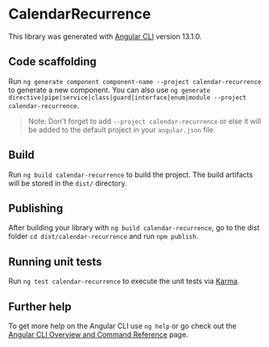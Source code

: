 # CalendarRecurrence

This library was generated with [Angular CLI](https://github.com/angular/angular-cli) version 13.1.0.

## Code scaffolding

Run `ng generate component component-name --project calendar-recurrence` to generate a new component. You can also use `ng generate directive|pipe|service|class|guard|interface|enum|module --project calendar-recurrence`.
> Note: Don't forget to add `--project calendar-recurrence` or else it will be added to the default project in your `angular.json` file. 

## Build

Run `ng build calendar-recurrence` to build the project. The build artifacts will be stored in the `dist/` directory.

## Publishing

After building your library with `ng build calendar-recurrence`, go to the dist folder `cd dist/calendar-recurrence` and run `npm publish`.

## Running unit tests

Run `ng test calendar-recurrence` to execute the unit tests via [Karma](https://karma-runner.github.io).

## Further help

To get more help on the Angular CLI use `ng help` or go check out the [Angular CLI Overview and Command Reference](https://angular.io/cli) page.
